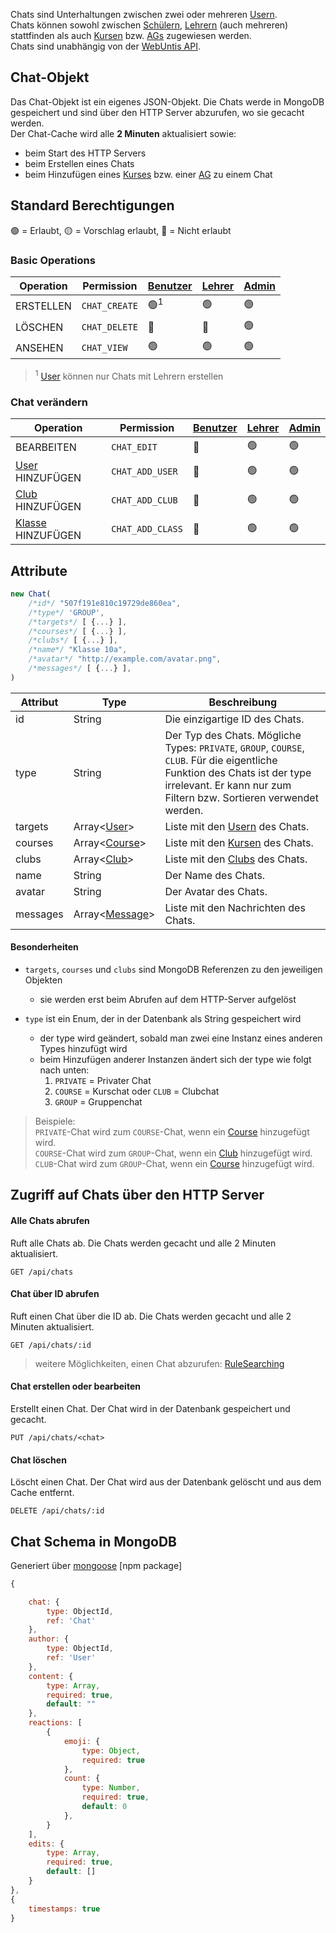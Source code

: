 Chats sind Unterhaltungen zwischen zwei oder mehreren [Usern](https://github.com/Academi-fy/backend/wiki/User). \
Chats können sowohl zwischen [Schülern](https://github.com/Academi-fy/backend/wiki/User), [Lehrern](https://github.com/Academi-fy/backend/wiki/User) (auch mehreren) stattfinden als auch [Kursen](https://github.com/Academi-fy/backend/wiki/Course) bzw. [AGs](https://github.com/Academi-fy/backend/wiki/Club) zugewiesen werden. \
Chats sind unabhängig von der [WebUntis API](https://help.untis.at/hc/de/articles/4886785534354-API-documentation-for-integration-partners).

## Chat-Objekt

Das Chat-Objekt ist ein eigenes JSON-Objekt. Die Chats werde in MongoDB gespeichert und sind über den HTTP Server abzurufen, wo sie gecacht werden. \
Der Chat-Cache wird alle **2 Minuten** aktualisiert sowie:
- beim Start des HTTP Servers
- beim Erstellen eines Chats
- beim Hinzufügen eines [Kurses](https://github.com/Academi-fy/backend/wiki/Course) bzw. einer [AG](https://github.com/Academi-fy/backend/wiki/Club) zu einem Chat

## Standard Berechtigungen

🟢 = Erlaubt,
🟡 = Vorschlag erlaubt,
🔴 = Nicht erlaubt

### Basic Operations

| Operation  | Permission      | [Benutzer](https://github.com/Academi-fy/backend/wiki/User) | [Lehrer](https://github.com/Academi-fy/backend/wiki/User) | [Admin](https://github.com/Academi-fy/backend/wiki/User) |
|------------|-----------------|-------------------------------------------------------------|-----------------------------------------------------------|----------------------------------------------------------|
| ERSTELLEN  | `CHAT_CREATE`   | 🟢<sup>1</sup>                                              | 🟢                                                        | 🟢                                                       |
| LÖSCHEN    | `CHAT_DELETE`   | 🔴                                                          | 🔴                                                        | 🟢                                                       |
| ANSEHEN    | `CHAT_VIEW`     | 🟢                                                          | 🟢                                                        | 🟢                                                       |

> <sup>1</sup> [User](https://github.com/Academi-fy/backend/wiki/User) können nur Chats mit Lehrern erstellen

### Chat verändern

| Operation                                                             | Permission       | [Benutzer](https://github.com/Academi-fy/backend/wiki/User) | [Lehrer](https://github.com/Academi-fy/backend/wiki/User) | [Admin](https://github.com/Academi-fy/backend/wiki/User) |
|-----------------------------------------------------------------------|------------------|-------------------------------------------------------------|-----------------------------------------------------------|----------------------------------------------------------|
| BEARBEITEN                                                            | `CHAT_EDIT`      | 🔴                                                          | 🟢                                                        | 🟢                                                       |
| [User](https://github.com/Academi-fy/backend/wiki/User) HINZUFÜGEN    | `CHAT_ADD_USER`  | 🔴                                                          | 🟢                                                        | 🟢                                                       |
| [Club](https://github.com/Academi-fy/backend/wiki/Club) HINZUFÜGEN    | `CHAT_ADD_CLUB`  | 🔴                                                          | 🟢                                                        | 🟢                                                       |
| [Klasse](https://github.com/Academi-fy/backend/wiki/Class) HINZUFÜGEN | `CHAT_ADD_CLASS` | 🔴                                                          | 🟢                                                        | 🟢                                                       |

## Attribute

```javascript
new Chat(
    /*id*/ "507f191e810c19729de860ea",
    /*type*/ 'GROUP',
    /*targets*/ [ {...} ],
    /*courses*/ [ {...} ],
    /*clubs*/ [ {...} ],
    /*name*/ "Klasse 10a",
    /*avatar*/ "http://example.com/avatar.png",
    /*messages*/ [ {...} ],
)
```

| Attribut | Type                                                                 | Beschreibung                                                                                                                                                                                      |
|----------|----------------------------------------------------------------------|---------------------------------------------------------------------------------------------------------------------------------------------------------------------------------------------------|
| id       | String                                                               | Die einzigartige ID des Chats.                                                                                                                                                                    |
| type     | String                                                               | Der Typ des Chats. Mögliche Types: `PRIVATE`, `GROUP`, `COURSE`, `CLUB`. Für die eigentliche Funktion des Chats ist der type irrelevant. Er kann nur zum Filtern bzw. Sortieren verwendet werden. |
| targets  | Array<[User](https://github.com/Academi-fy/backend/wiki/User)>       | Liste mit den [Usern](https://github.com/Academi-fy/backend/wiki/User) des Chats.                                                                                                                 |
| courses  | Array<[Course](https://github.com/Academi-fy/backend/wiki/Course)>   | Liste mit den [Kursen](https://github.com/Academi-fy/backend/wiki/Course) des Chats.                                                                                                              |
| clubs    | Array<[Club](https://github.com/Academi-fy/backend/wiki/Club)>       | Liste mit den [Clubs](https://github.com/Academi-fy/backend/wiki/Club) des Chats.                                                                                                                 |
| name     | String                                                               | Der Name des Chats.                                                                                                                                                                               |
| avatar   | String                                                               | Der Avatar des Chats.                                                                                                                                                                             |
| messages | Array<[Message](https://github.com/Academi-fy/backend/wiki/Message)> | Liste mit den Nachrichten des Chats.                                                                                                                                                              |

#### Besonderheiten

- `targets`, `courses` und `clubs` sind MongoDB Referenzen zu den jeweiligen Objekten
    - sie werden erst beim Abrufen auf dem HTTP-Server aufgelöst

- `type` ist ein Enum, der in der Datenbank als String gespeichert wird
  - der type wird geändert, sobald man zwei eine Instanz eines anderen Types hinzufügt wird
  - beim Hinzufügen anderer Instanzen ändert sich der type wie folgt nach unten:
    1. `PRIVATE` = Privater Chat
    2. `COURSE` = Kurschat oder `CLUB` = Clubchat
    3. `GROUP` = Gruppenchat

> Beispiele:\
> `PRIVATE`-Chat wird zum `COURSE`-Chat, wenn ein [Course](https://github.com/Academi-fy/backend/wiki/Course) hinzugefügt wird. \
> `COURSE`-Chat wird zum `GROUP`-Chat, wenn ein [Club](https://github.com/Academi-fy/backend/wiki/Club) hinzugefügt wird. \
> `CLUB`-Chat wird zum `GROUP`-Chat, wenn ein [Course](https://github.com/Academi-fy/backend/wiki/Course) hinzugefügt wird.

## Zugriff auf Chats über den HTTP Server

#### Alle Chats abrufen

Ruft alle Chats ab. Die Chats werden gecacht und alle 2 Minuten aktualisiert.

``` http request
GET /api/chats
```

#### Chat über ID abrufen

Ruft einen Chat über die ID ab. Die Chats werden gecacht und alle 2 Minuten aktualisiert.

``` http request
GET /api/chats/:id
```

> weitere Möglichkeiten, einen Chat abzurufen: [RuleSearching](https://github.com/Academi-fy/backend/wiki/RuleSearching)

#### Chat erstellen oder bearbeiten

Erstellt einen Chat. Der Chat wird in der Datenbank gespeichert und gecacht.

``` http request
PUT /api/chats/<chat>
```

#### Chat löschen

Löscht einen Chat. Der Chat wird aus der Datenbank gelöscht und aus dem Cache entfernt.

``` http request
DELETE /api/chats/:id
```

## Chat Schema in MongoDB

Generiert über [mongoose](https://mongoosejs.com/docs/guide.html) [npm package]

```javascript
{

    chat: {
        type: ObjectId,
        ref: 'Chat'
    },
    author: {
        type: ObjectId,
        ref: 'User'
    },
    content: {
        type: Array,
        required: true,
        default: ""
    },
    reactions: [
        {
            emoji: {
                type: Object,
                required: true
            },
            count: {
                type: Number,
                required: true,
                default: 0
            },
        }
    ],
    edits: {
        type: Array,
        required: true,
        default: []
    }
},
{
    timestamps: true
}
```
